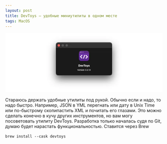 ```yaml
---
layout: post
title: DevToys – удобные миниутилиты в одном месте
tags: MacOS
---
```

![](https://raw.githubusercontent.com/tatarinovms/tatarinovms.github.io/master/images/posts/devtools/logo.webp)

Стараюсь держать удобные утилиты под рукой. Обычно если и надо, то надо быстро. Например, JSON в YML перегнать или дату в Unix Time или по-быстрому скопипастить XML и почитать его глазами. Это можно сделать конечно в кучу других инструментов, но вам могу посоветовать утилиту DevToys. Разработка только началась судя по Git, думаю будет нарастать функциональностью.
Ставится через Brew

`brew install --cask devtoys`